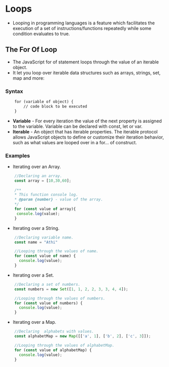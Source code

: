 # Loops
* Looping in programming languages is a feature which facilitates the execution of a set of instructions/functions repeatedly while some condition evaluates to true. 
## The For Of Loop
* The JavaScript for of statement loops through the value of an iterable object.
* It let you loop over iterable data structures such as arrays, strings, set, map and more:
### Syntax
 
```html
    for (variable of object) {
        // code block to be executed
    }
```
* **Variable** - For every iteration the value of the next property is assigned to the variable. Variable can be declared with const, let or var.
* **Iterable** - An object that has iterable properties. The iterable protocol allows JavaScript objects to define or customize their iteration behavior, such as what values are looped over in a for... of construct.
### Examples

* Iterating over an Array.
```javascript
    //Declaring an array.
    const array = [10,30,60];
    
    /**
    * This function console log.
    * @param {number} - value of the array.
    */
    for (const value of array){   
     console.log(value);
    }
```

* Iterating over a String.
```javascript
    //Declaring variable name.
    const name = "Athi"

    //Looping through the values of name.
    for (const value of name) {  
      console.log(value);
    }
```

* Iterating over a Set.
```javascript
    //Declaring a set of numbers.
    const numbers = new Set([1, 1, 2, 2, 3, 3, 4, 4]);

    //Looping through the values of numbers.
    for (const value of numbers) {                      
      console.log(value);
    }
```

* Iterating over a Map.
```javascript
    //Declaring  alphabets with values.
    const alphabetMap = new Map([['a', 1], ['b', 2], ['c', 3]]);   

    //Looping through the values of alphabetMap.
    for (const value of alphabetMap) {                            
      console.log(value);
    }
    
```